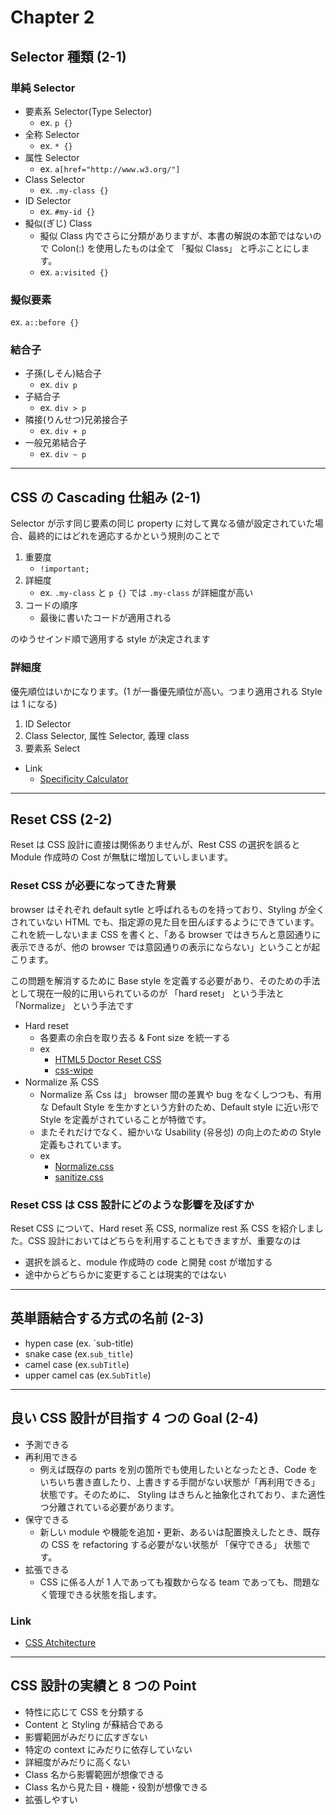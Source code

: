 # Chapter 2

## Selector 種類 (2-1)

### 単純 Selector

- 要素系 Selector(Type Selector)
  - ex. `p {}`
- 全称 Selector
  - ex. `* {}`
- 属性 Selector
  - ex. `a[href="http://www.w3.org/"]`
- Class Selector
  - ex. `.my-class {}`
- ID Selector
  - ex. `#my-id {}`
- 擬似(ぎじ) Class
  - 擬似 Class 内でさらに分類がありますが、本書の解説の本節ではないので Colon(:) を使用したものは全て 「擬似 Class」 と呼ぶことにします。
  - ex. `a:visited {}`

### 擬似要素

ex. `a::before {}`

### 結合子

- 子孫(しそん)結合子
  - ex. `div p`
- 子結合子
  - ex. `div > p`
- 隣接(りんせつ)兄弟接合子
  - ex. `div + p`
- 一般兄弟結合子
  - ex. `div ~ p`

---

## CSS の Cascading 仕組み (2-1)

Selector が示す同じ要素の同じ property に対して異なる値が設定されていた場合、最終的にはどれを適応するかという規則のことで

1. 重要度
   - `!important;`
2. 詳細度
   - ex. `.my-class` と `p {}` では `.my-class` が詳細度が高い
3. コードの順序
   - 最後に書いたコードが適用される

のゆうせインド順で適用する style が決定されます

### 詳細度

優先順位はいかになります。(1 が一番優先順位が高い。つまり適用される Style は 1 になる)

1. ID Selector
2. Class Selector, 属性 Selector, 義理 class
3. 要素系 Select

- Link
  - [Specificity Calculator](https://specificity.keegan.st/)

---

## Reset CSS (2-2)

Reset は CSS 設計に直接は関係ありませんが、Rest CSS の選択を誤ると Module 作成時の Cost が無駄に増加していしまいます。

### Reset CSS が必要になってきた背景

browser はそれぞれ default sytle と呼ばれるものを持っており、Styling が全くされていない HTML でも、指定源の見た目を田んぼするようにできています。これを統一しないまま CSS を書くと、「ある browser ではきちんと意図通りに表示できるが、他の browser では意図通りの表示にならない」ということが起こります。

この問題を解消するために Base style を定義する必要があり、そのための手法として現在一般的に用いられているのが 「hard reset」 という手法と 「Normalize」 という手法です

- Hard reset
  - 各要素の余白を取り去る & Font size を統一する
  - ex
    - [HTML5 Doctor Reset CSS](http://html5doctor.com/html-5-reset-stylesheet/)
    - [css-wipe](https://github.com/stackcss/css-wipe)
- Normalize 系 CSS
  - Normalize 系 Css は」 browser 間の差異や bug をなくしつつも、有用な Default Style を生かすという方針のため、Default style に近い形で Style を定義がされていることが特徴です。
  - またそれだけでなく、細かいな Usability (유용성) の向上のための Style 定義もされています。
  - ex
    - [Normalize.css](https://necolas.github.io/normalize.css/)
    - [sanitize.css](https://csstools.github.io/sanitize.css/)

### Reset CSS は CSS 設計にどのような影響を及ぼすか

Reset CSS について、Hard reset 系 CSS, normalize rest 系 CSS を紹介しました。CSS 設計においてはどちらを利用することもできますが、重要なのは

- 選択を誤ると、module 作成時の code と開発 cost が増加する
- 途中からどちらかに変更することは現実的ではない

---

## 英単語結合する方式の名前 (2-3)

- hypen case (ex. `sub-title)
- snake case (ex.`sub_title`)
- camel case (ex.`subTitle`)
- upper camel cas (ex.`SubTitle`)

---

## 良い CSS 設計が目指す 4 つの Goal (2-4)

- 予測できる
- 再利用できる
  - 例えば既存の parts を別の箇所でも使用したいとなったとき、Code をいちいち書き直したり、上書きする手間がない状態が「再利用できる」状態です。そのために、 Styling はきちんと抽象化されており、また適性つ分離されている必要があります。
- 保守できる
  - 新しい module や機能を追加・更新、あるいは配置換えしたとき、既存の CSS を refactoring する必要がない状態が 「保守できる」 状態です。
- 拡張できる
  - CSS に係る人が 1 人であっても複数からなる team であっても、問題なく管理できる状態を指します。

### Link

- [CSS Atchitecture](https://philipwalton.com/articles/css-architecture/)

---

## CSS 設計の実績と 8 つの Point

- 特性に応じて CSS を分類する
- Content と Styling が蘇結合である
- 影響範囲がみだりに広すぎない
- 特定の context にみだりに依存していない
- 詳細度がみだりに高くない
- Class 名から影響範囲が想像できる
- Class 名から見た目・機能・役割が想像できる
- 拡張しやすい
